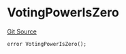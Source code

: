 # VotingPowerIsZero
[Git Source](https://github.com/Eoracle/target-contracts/blob/88beedd8b816225fb92696d7d314b9def6318a7e/src/interfaces/Errors.sol)


```solidity
error VotingPowerIsZero();
```

